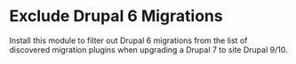 # Exclude Drupal 6 Migrations

Install this module to filter out Drupal 6 migrations from the list of discovered migration plugins when upgrading a Drupal 7 to site Drupal 9/10.
